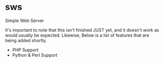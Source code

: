 # sws

Simple Web Server

It's important to note that this isn't finished JUST yet, and it doesn't work as would usually be expected. Likewise, Below is a list of features that are being added shortly.

- PHP Support
- Python & Perl Support
